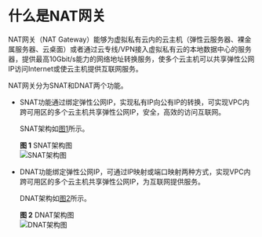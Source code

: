# 什么是NAT网关<a name="zh-cn_topic_0086739762"></a>

NAT网关（NAT Gateway）能够为虚拟私有云内的云主机（弹性云服务器、裸金属服务器、云桌面）或者通过云专线/VPN接入虚拟私有云的本地数据中心的服务器，提供最高10Gbit/s能力的网络地址转换服务，使多个云主机可以共享弹性公网IP访问Internet或使云主机提供互联网服务。

NAT网关分为SNAT和DNAT两个功能。

-   SNAT功能通过绑定弹性公网IP，实现私有IP向公有IP的转换，可实现VPC内跨可用区的多个云主机共享弹性公网IP，安全，高效的访问互联网。

    SNAT架构如[图1](#fig439218341217)所示。

    **图 1**  SNAT架构图<a name="fig439218341217"></a>  
    ![](figures/SNAT架构图.png "SNAT架构图")

-   DNAT功能绑定弹性公网IP，可通过IP映射或端口映射两种方式，实现VPC内跨可用区的多个云主机共享弹性公网IP，为互联网提供服务。

    DNAT架构如[图2](#fig13245644101814)所示。

    **图 2**  DNAT架构图<a name="fig13245644101814"></a>  
    ![](figures/DNAT架构图.png "DNAT架构图")


